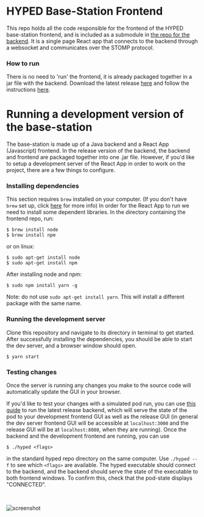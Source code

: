 # HYPED Base-Station Frontend
This repo holds all the code responsible for the frontend of the HYPED base-station frontend, and is included as a submodule in [the repo for the backend](https://github.com/Hyp-ed/base-station-2019). It is a single page React app that connects to the backend through a websocket and communicates over the STOMP protocol.

### How to run
There is no need to 'run' the frontend, it is already packaged together in a jar file with the backend. Download the latest release [here](https://github.com/Hyp-ed/base-station-2019/releases) and follow the instructions [here](https://github.com/Hyp-ed/base-station-2019/blob/master/README.md).

# Running a development version of the base-station

The base-station is made up of a Java backend and a React App (Javascript) frontend. In the release version of the backend, the backend and frontend are packaged together into one .jar file. However, if you'd like to setup a development server of the React App in order to work on the project, there are a few things to configure.

### Installing dependencies

This section requires ```brew``` installed on your computer. (If you don't have `brew` set up, click [here](https://brew.sh/) for more info) In order for the React App to run we need to install some dependent libraries. In the directory containing the frontend repo, run:

```
$ brew install node
$ brew install npm
```
or on linux:
```
$ sudo apt-get install node
$ sudo apt-get install npm
```
After installing node and npm:
```
$ sudo npm install yarn -g
```

Note: do not use `sudo apt-get install yarn`. This will install a different package with the same name.

### Running the development server
Clone this repository and navigate to its directory in terminal to get started. After successfully installing the dependencies, you should be able to start the dev server, and a browser window should open.

```
$ yarn start
```

### Testing changes

Once the server is running any changes you make to the source code will automatically update the GUI in your browser.

If you'd like to test your changes with a simulated pod run, you can use [this guide](https://github.com/Hyp-ed/base-station-2019/blob/master/README.md) to run the latest release backend, which will serve the state of the pod to your development frontend GUI as well as the release GUI (in general the dev server frontend GUI will be accessible at `localhost:3000` and the release GUI will be at `localhost:8080`, when they are running). Once the backend and the development frontend are running, you can use
```
$ ./hyped <flags>
```
in the standard hyped repo directory on the same computer. Use `./hyped --f` to see which `<flags>` are available. The hyped executable should connect to the backend, and the backend should serve the state of the executable to both frontend windows. To confirm this, check that the pod-state displays "CONNECTED".



<br>

![screenshot](https://i.imgur.com/BrU8SX7.jpg)
